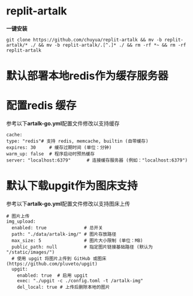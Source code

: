 # replit-artalk

**一键安装**

```
git clone https://github.com/chuyua/replit-artalk && mv -b replit-artalk/* ./ && mv -b replit-artalk/.[^.]* ./ && rm -rf *~ && rm -rf replit-artalk
```

# 默认部署本地redis作为缓存服务器

# 配置redis 缓存

参考以下**artalk-go.yml**配置文件修改以支持缓存

```
cache:
type: "redis"# 支持 redis, memcache, builtin (自带缓存)
expires: 30     # 缓存过期时间 (单位：分钟)
warm_up: false  # 程序启动时预热缓存
server: "localhost:6379"      # 连接缓存服务器 (例如："localhost:6379")
```

# 默认下载upgit作为图床支持

参考以下**artalk-go.yml**配置文件修改以支持图床上传

```
# 图片上传
img_upload:
  enabled: true              # 总开关
  path: "./data/artalk-img/" # 图片存放路径
  max_size: 5                # 图片大小限制 (单位：MB)
  public_path: null          # 指定图片链接基础路径 (默认为 "/static/images/")
  # 使用 upgit 将图片上传到 GitHub 或图床 (https://github.com/pluveto/upgit)
  upgit:
    enabled: true  # 启用 upgit
    exec: "./upgit -c ./config.toml -t /artalk-img"
    del_local: true # 上传后删除本地的图片
```


